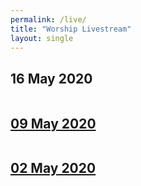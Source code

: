 ```yaml
---
permalink: /live/
title: "Worship Livestream"
layout: single
---
```


## 16 May 2020
<a href="https://youtu.be/OAtxN1-u1Zk"><img src="{{ site.url }}{{ site.baseurl }}/assets/images/Worship Service - 16 May 2020.jpg" alt="">
## 09 May 2020
<a href="https://youtu.be/8gOHyfrV9hU"><img src="{{ site.url }}{{ site.baseurl }}/assets/images/Worship Service - 09 May 2020.jpg" alt="">
## 02 May 2020
<a href="https://youtu.be/YcreXik553U"><img src="{{ site.url }}{{ site.baseurl }}/assets/images/Worship Service - 02 May 2020.jpg" alt="">